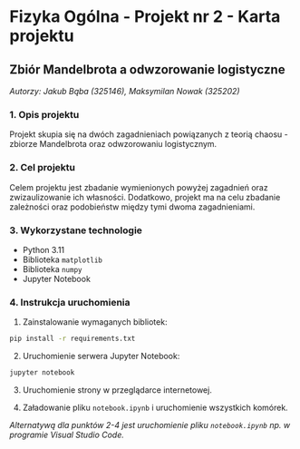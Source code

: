 # Fizyka Ogólna - Projekt nr 2 - Karta projektu
## Zbiór Mandelbrota a odwzorowanie logistyczne

*Autorzy: Jakub Bąba (325146), Maksymilan Nowak (325202)*

### 1. Opis projektu

Projekt skupia się na dwóch zagadnieniach powiązanych z teorią chaosu - zbiorze Mandelbrota oraz odwzorowaniu logistycznym.

### 2. Cel projektu

Celem projektu jest zbadanie wymienionych powyżej zagadnień oraz zwizaulizowanie ich własności. Dodatkowo, projekt ma na celu zbadanie zależności oraz podobieństw między tymi dwoma zagadnieniami.

### 3. Wykorzystane technologie

- Python 3.11
- Biblioteka `matplotlib`
- Biblioteka `numpy`
- Jupyter Notebook

### 4. Instrukcja uruchomienia

1. Zainstalowanie wymaganych bibliotek:
```bash
pip install -r requirements.txt
```

2. Uruchomienie serwera Jupyter Notebook:
```bash
jupyter notebook
```

3. Uruchomienie strony [](http://localhost:8888/) w przeglądarce internetowej.

4. Załadowanie pliku `notebook.ipynb` i uruchomienie wszystkich komórek.

*Alternatywą dla punktów 2-4 jest uruchomienie pliku `notebook.ipynb` np. w programie Visual Studio Code.*